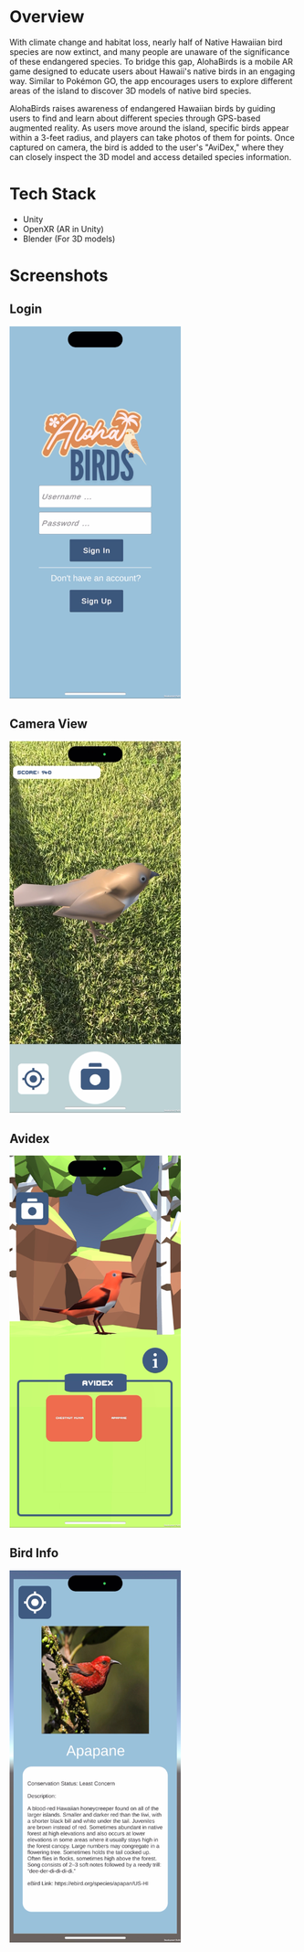 # Overview
With climate change and habitat loss, nearly half of Native Hawaiian bird species are now extinct, and many people are unaware of the significance of these endangered species. To bridge this gap, AlohaBirds is a mobile AR game designed to educate users about Hawaii's native birds in an engaging way. Similar to Pokémon GO, the app encourages users to explore different areas of the island to discover 3D models of native bird species.

AlohaBirds raises awareness of endangered Hawaiian birds by guiding users to find and learn about different species through GPS-based augmented reality. As users move around the island, specific birds appear within a 3-feet radius, and players can take photos of them for points. Once captured on camera, the bird is added to the user's "AviDex," where they can closely inspect the 3D model and access detailed species information.

# Tech Stack
- Unity
- OpenXR (AR in Unity)
- Blender (For 3D models)

# Screenshots

## Login
<img src="App/Assets/Images/Login_Screenshot.png" alt="Login Screenshot" width="300"/>

## Camera View
<img src="App/Assets/Images/CameraView_Screenshot.png" alt="CameraView Screenshot" width="300"/>


## Avidex
<img src="App/Assets/Images/Avidex_Screenshot.png" alt="AviDex Screenshot" width="300"/>


## Bird Info
<img src="App/Assets/Images/BirdInfo_Screenshot.png" alt="BirdInfo Screenshot" width="300"/>


  
